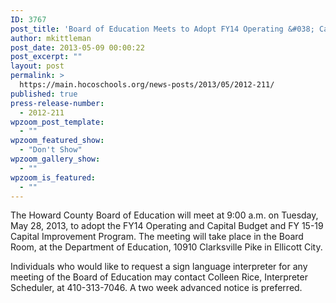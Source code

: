 ```yaml
---
ID: 3767
post_title: 'Board of Education Meets to Adopt FY14 Operating &#038; Capital Budgets &#038; FY 15-19 Capital Improvement Program'
author: mkittleman
post_date: 2013-05-09 00:00:22
post_excerpt: ""
layout: post
permalink: >
  https://main.hocoschools.org/news-posts/2013/05/2012-211/
published: true
press-release-number:
  - 2012-211
wpzoom_post_template:
  - ""
wpzoom_featured_show:
  - "Don't Show"
wpzoom_gallery_show:
  - ""
wpzoom_is_featured:
  - ""
---
```

The Howard County Board of Education will meet at 9:00 a.m. on Tuesday, May 28, 2013, to adopt the FY14 Operating and Capital Budget and FY 15-19 Capital Improvement Program. The meeting will take place in the Board Room, at the Department of Education, 10910 Clarksville Pike in Ellicott City.

Individuals who would like to request a sign language interpreter for any meeting of the Board of Education may contact Colleen Rice, Interpreter Scheduler, at 410-313-7046. A two week advanced notice is preferred.